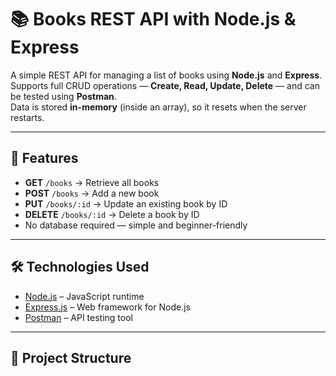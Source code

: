 # 📚 Books REST API with Node.js & Express

A simple REST API for managing a list of books using **Node.js** and **Express**.  
Supports full CRUD operations — **Create, Read, Update, Delete** — and can be tested using **Postman**.  
Data is stored **in-memory** (inside an array), so it resets when the server restarts.

---

## 🚀 Features
- **GET** `/books` → Retrieve all books
- **POST** `/books` → Add a new book
- **PUT** `/books/:id` → Update an existing book by ID
- **DELETE** `/books/:id` → Delete a book by ID
- No database required — simple and beginner-friendly

---

## 🛠️ Technologies Used
- [Node.js](https://nodejs.org/) – JavaScript runtime
- [Express.js](https://expressjs.com/) – Web framework for Node.js
- [Postman](https://www.postman.com/) – API testing tool

---

## 📂 Project Structure
